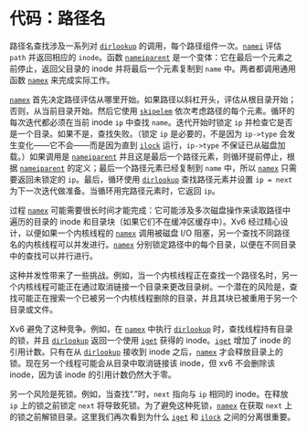 # 代码：路径名

路径名查找涉及一系列对 [`dirlookup`](/source/xv6-riscv/kernel/fs.c) 的调用，每个路径组件一次。[`namei`](/source/xv6-riscv/kernel/fs.c) 评估 `path` 并返回相应的 `inode`。函数 [`nameiparent`](/source/xv6-riscv/kernel/fs.c) 是一个变体：它在最后一个元素之前停止，返回父目录的 inode 并将最后一个元素复制到 `name` 中。两者都调用通用函数 [`namex`](/source/xv6-riscv/kernel/fs.c) 来完成实际工作。

[`namex`](/source/xv6-riscv/kernel/fs.c) 首先决定路径评估从哪里开始。如果路径以斜杠开头，评估从根目录开始；否则，从当前目录开始。然后它使用 [`skipelem`](/source/xv6-riscv/kernel/fs.c) 依次考虑路径的每个元素。循环的每次迭代都必须在当前 inode `ip` 中查找 `name`。迭代开始时锁定 `ip` 并检查它是否是一个目录。如果不是，查找失败。（锁定 `ip` 是必要的，不是因为 `ip->type` 会发生变化——它不会——而是因为直到 [`ilock`](/source/xv6-riscv/kernel/defs.h) 运行，`ip->type` 不保证已从磁盘加载。）如果调用是 [`nameiparent`](/source/xv6-riscv/kernel/fs.c) 并且这是最后一个路径元素，则循环提前停止，根据 [`nameiparent`](/source/xv6-riscv/kernel/fs.c) 的定义；最后一个路径元素已经复制到 `name` 中，所以 [`namex`](/source/xv6-riscv/kernel/fs.c) 只需要返回未锁定的 `ip`。最后，循环使用 [`dirlookup`](/source/xv6-riscv/kernel/fs.c) 查找路径元素并设置 `ip = next` 为下一次迭代做准备。当循环用完路径元素时，它返回 `ip`。

过程 [`namex`](/source/xv6-riscv/kernel/fs.c) 可能需要很长时间才能完成：它可能涉及多次磁盘操作来读取路径中遍历的目录的 inode 和目录块（如果它们不在缓冲区缓存中）。Xv6 经过精心设计，以便如果一个内核线程的 [`namex`](/source/xv6-riscv/kernel/fs.c) 调用被磁盘 I/O 阻塞，另一个查找不同路径名的内核线程可以并发进行。[`namex`](/source/xv6-riscv/kernel/fs.c) 分别锁定路径中的每个目录，以便在不同目录中的查找可以并行进行。

这种并发性带来了一些挑战。例如，当一个内核线程正在查找一个路径名时，另一个内核线程可能正在通过取消链接一个目录来更改目录树。一个潜在的风险是，查找可能正在搜索一个已被另一个内核线程删除的目录，并且其块已被重用于另一个目录或文件。

Xv6 避免了这种竞争。例如，在 [`namex`](/source/xv6-riscv/kernel/fs.c) 中执行 [`dirlookup`](/source/xv6-riscv/kernel/fs.c) 时，查找线程持有目录的锁，并且 [`dirlookup`](/source/xv6-riscv/kernel/fs.c) 返回一个使用 [`iget`](/source/xv6-riscv/kernel/fs.c) 获得的 inode。[`iget`](/source/xv6-riscv/kernel/fs.c) 增加了 inode 的引用计数。只有在从 [`dirlookup`](/source/xv6-riscv/kernel/fs.c) 接收到 inode 之后，[`namex`](/source/xv6-riscv/kernel/fs.c) 才会释放目录上的锁。现在另一个线程可能会从目录中取消链接该 inode，但 xv6 不会删除该 inode，因为该 inode 的引用计数仍然大于零。

另一个风险是死锁。例如，当查找“.”时，`next` 指向与 `ip` 相同的 inode。在释放 `ip` 上的锁之前锁定 `next` 将导致死锁。为了避免这种死锁，[`namex`](/source/xv6-riscv/kernel/fs.c) 在获取 `next` 上的锁之前解锁目录。这里我们再次看到为什么 [`iget`](/source/xv6-riscv/kernel/fs.c) 和 [`ilock`](/source/xv6-riscv/kernel/defs.h) 之间的分离很重要。